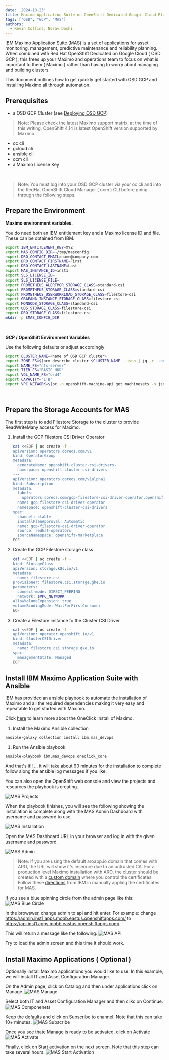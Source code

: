 ```yaml
---
date: '2024-10-23'
title: Maximo Application Suite on OpenShift Dedicated Google Cloud Platform ( OSD GCP )
tags: ["OSD", "GCP", "MAS"]
authors:
  - Kevin Collins, Nerav Doshi
---
```


IBM Maximo Application Suite (MAS) is a set of applications for asset monitoring, management, predictive maintenance and reliability planning.  When combined with Red Hat OpenShift Dedicated on Google Cloud ( OSD GCP ), this frees up your Maximo and operations team to focus on what is important to them ( Maximo ) rather than having to worry about managing and building clusters.

This document outlines how to get quickly get started with OSD GCP and installing Maximo all through automation.


## Prerequisites
* a OSD GCP Cluster (see [Deploying OSD GCP](/experts/gcp/osd_preexisting_vpc/))
> Note: Please check the latest Maximo support matrix, at the time of this writing, OpenShift 4.14 is latest OpenShift version supported by Maximo.

* oc cli
* gcloud cli
* ansible cli
* ocm cli
* a Maximo License Key
<br>

> Note: You must log into your OSD GCP cluster via your oc cli and into the RedHat OpenShift Cloud Manager ( ocm ) CLI before going through the following steps.

## Prepare the Environment

<b>Maximo environment variables.</b>
    
You do need both an IBM entitlement key and a Maximo license ID and file.  These can be obtained from IBM.</b>

```bash
export IBM_ENTITLEMENT_KEY=XYZ
export MAS_CONFIG_DIR=~/tmp/masconfig
export DRO_CONTACT_EMAIL=name@company.com
export DRO_CONTACT_FIRSTNAME=First
export DRO_CONTACT_LASTNAME=Last
export MAS_INSTANCE_ID=inst1
export SLS_LICENSE_ID=
export SLS_LICENSE_FILE=
export PROMETHEUS_ALERTMGR_STORAGE_CLASS=standard-csi
export PROMETHEUS_STORAGE_CLASS=standard-csi
export PROMETHEUS_USERWORKLOAD_STORAGE_CLASS=filestore-csi
export GRAFANA_INSTANCE_STORAGE_CLASS=filestore-csi
export MONGODB_STORAGE_CLASS=standard-csi
export UDS_STORAGE_CLASS=filestore-csi
export DRO_STORAGE_CLASS=filestore-csi
mkdir -p $MAS_CONFIG_DIR
```

<br>

<b>GCP / OpenShift Environment Variables </b>

Use the following defaults or adjust accordingly


```bash
export CLUSTER_NAME=<name of OSD GCP cluster>
export ZONE_FS=$(ocm describe cluster $CLUSTER_NAME --json | jq -r '.nodes.availability_zones[0]')
export NAME_FS="nfs-server"
export TIER_FS="BASIC_HDD"
export VOL_NAME_FS="osd4"
export CAPACITY="1TB"
export VPC_NETWORK=$(oc -n openshift-machine-api get machinesets -o json | jq -r '.items[0].spec.template.spec.providerSpec.value.networkInterfaces[0].network')
```
<br>

  
## Prepare the Storage Accounts for MAS
The first step is to add Filestore Storage to the cluster to provide ReadWriteMany access for Maximo.


1. Install the GCP Filestore CSI Driver Operator

   ```bash
   cat <<EOF | oc create -f -
   apiVersion: operators.coreos.com/v1
   kind: OperatorGroup
   metadata:
     generateName: openshift-cluster-csi-drivers-
     namespace: openshift-cluster-csi-drivers
   ---
   apiVersion: operators.coreos.com/v1alpha1
   kind: Subscription
   metadata:
     labels:
       operators.coreos.com/gcp-filestore-csi-driver-operator.openshift-cluster-csi-drivers: ""
     name: gcp-filestore-csi-driver-operator
     namespace: openshift-cluster-csi-drivers
   spec:
     channel: stable
     installPlanApproval: Automatic
     name: gcp-filestore-csi-driver-operator
     source: redhat-operators
     sourceNamespace: openshift-marketplace
   EOF
   ```

1. Create the GCP Filestore storage class

   ```bash
   cat <<EOF | oc create -f -
   kind: StorageClass
   apiVersion: storage.k8s.io/v1
   metadata:
     name: filestore-csi
   provisioner: filestore.csi.storage.gke.io
   parameters:
     connect-mode: DIRECT_PEERING 
     network: $VPC_NETWORK
   allowVolumeExpansion: true
   volumeBindingMode: WaitForFirstConsumer
   EOF
   ```

1. Create a Filestore instance fo the Cluster CSI Driver

   ```bash
   cat <<EOF | oc create -f -
   apiVersion: operator.openshift.io/v1
   kind: ClusterCSIDriver
   metadata:
     name: filestore.csi.storage.gke.io
   spec:
     managementState: Managed
   EOF
   ```

## Install IBM Maximo Application Suite with Ansible

IBM has provided an ansible playbook to automate the installation of Maximo and all the required dependencies making it very easy and repeatable to get started with Maximo.

Click [here](https://ibm-mas.github.io/ansible-devops/playbooks/oneclick-core) to learn more about the OneClick Install of Maximo.

1. Install the Maximo Ansible collection

```bash
ansible-galaxy collection install ibm.mas_devops
```

1. Run the Ansible playbook
```bash
ansible-playbook ibm.mas_devops.oneclick_core
```

And that's it!! ... it will take about 90 minutes for the installation to complete follow along the ansible log messages if you like.

You can also open the OpenShift web console and view the projects and resources the playbook is creating.

![MAS Projects](images/mas-projects.jpg)

When the playbook finishes, you will see the following showing the installation is complete along with the MAS Admin Dashboard with username and password to use.

![MAS Installation](images/mas-finish.png)

Open the MAS Dashboard URL in your browser and log in with the given username and password.

![MAS Admin](images/mas-admin.png)

> Note: If you are using the default aroapp.io domain that comes with ARO, the URL will show it's insecure due to an untrusted CA.
For a production level Maximo installation with ARO, the cluster should be created with a [custom domain](https://cloud.redhat.com/experts/aro/cert-manager/) where you control the certificates.  Follow these [directions](https://www.ibm.com/docs/en/mas-cd/continuous-delivery?topic=management-manual-certificate) from IBM in manually appling the certificates for MAS.

If you see a blue spinning circle from the admin page like this:
![MAS Blue Circle](images/mas-blue-circle.png)

In the browswer, change admin to api and hit enter.
For example: change https://admin.inst1.apps.mobb.eastus.openshiftapps.com/ to
https://api.inst1.apps.mobb.eastus.openshiftapps.com/

This will return a message like the following:
![MAS API](images/mas-api.png)

Try to load the admin screen and this time it should work.

## Install Maximo Applications ( Optional )

Optionally install Maximo applications you would like to use.  In this example, we will install IT and Asset Configuration Manager.

On the Admin page, click on Catalog and then under applications click on Manage.
![MAS Manage](images/mas-manage.png)

Select both IT and Asset Configuration Manager and then clikc on Continue.
![MAS Componenets](images/mas-it-asset.png)

Keep the defaults and click on Subscribe to channel.  Note that this can take 10+ minutes.
![MAS Subscribe](images/mas-subscribe.png)

Once you see thate Manage is ready to be activated, click on Activate
![MAS Activate](images/mas-activate.png)

Finally, click on Start activation on the next screen.  Note that this step can take several hours.
![MAS Start Activation](images/mas-start-activation.png)










